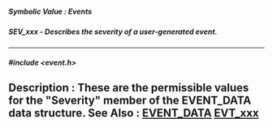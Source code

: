 ##### Symbolic Value : Events
##### SEV_xxx - Describes the severity of a user-generated event.
---
##### #include <event.h>
**Description :**
These are the permissible values for the "Severity" member of the EVENT_DATA 
data structure. 
**See Also :**
[EVENT_DATA](D:/md_files/EVENT_DATA.md)
[EVT_xxx](D:/md_files/EVT_xxx.md)
---
